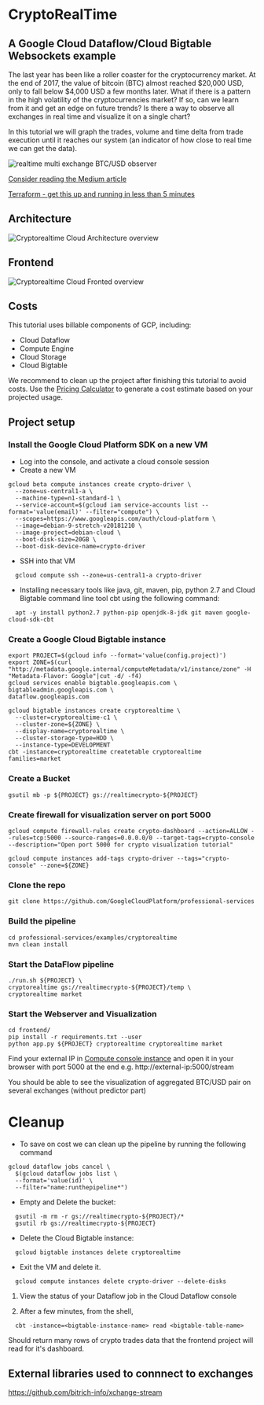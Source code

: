 # CryptoRealTime

## A Google Cloud Dataflow/Cloud Bigtable Websockets example

The last year has been like a roller coaster for the cryptocurrency market. At the end of 2017, the value of bitcoin (BTC) almost reached $20,000 USD, only to fall below $4,000 USD a few months later. What if there is a pattern in the high volatility of the cryptocurrencies market? If so, can we learn from it and get an edge on future trends? Is there a way to observe all exchanges in real time and visualize it on a single chart? 

In this tutorial we will graph the trades, volume and time delta from trade execution until it reaches our system (an indicator of how close to real time we can get the data).


![realtime multi exchange BTC/USD observer](crypto.gif)

[Consider reading the Medium article](https://medium.com/@igalic/bigtable-beam-dataflow-cryptocurrencies-gcp-terraform-java-maven-4e7873811e86)

[Terraform - get this up and running in less than 5 minutes](https://github.com/galic1987/professional-services/blob/master/examples/cryptorealtime/TERRAFORM-README.md)

## Architecture 
![Cryptorealtime Cloud Architecture overview](https://i.ibb.co/dMc9bMz/Screen-Shot-2019-02-11-at-4-56-29-PM.png)

## Frontend  
![Cryptorealtime Cloud Fronted overview](https://i.ibb.co/2S28KYq/Screen-Shot-2019-02-12-at-2-53-41-PM.png)

## Costs
This tutorial uses billable components of GCP, including:
- Cloud Dataflow
- Compute Engine
- Cloud Storage
- Cloud Bigtable

We recommend to clean up the project after finishing this tutorial to avoid costs. Use the [Pricing Calculator](https://cloud.google.com/products/calculator/) to generate a cost estimate based on your projected usage.

## Project setup 
### Install the Google Cloud Platform SDK on a new VM
  * Log into the console, and activate a cloud console session
  * Create a new VM
```console
gcloud beta compute instances create crypto-driver \
  --zone=us-central1-a \
  --machine-type=n1-standard-1 \
  --service-account=$(gcloud iam service-accounts list --format='value(email)' --filter="compute") \
  --scopes=https://www.googleapis.com/auth/cloud-platform \
  --image=debian-9-stretch-v20181210 \
  --image-project=debian-cloud \
  --boot-disk-size=20GB \
  --boot-disk-device-name=crypto-driver
```


  * SSH into that VM 

```console
  gcloud compute ssh --zone=us-central1-a crypto-driver
```
  
  * Installing necessary tools like java, git, maven, pip, python 2.7 and Cloud Bigtable command line tool cbt using the following command:
```console
  apt -y install python2.7 python-pip openjdk-8-jdk git maven google-cloud-sdk-cbt
```

### Create a Google Cloud Bigtable instance 
```console
export PROJECT=$(gcloud info --format='value(config.project)')
export ZONE=$(curl "http://metadata.google.internal/computeMetadata/v1/instance/zone" -H "Metadata-Flavor: Google"|cut -d/ -f4)
gcloud services enable bigtable.googleapis.com \
bigtableadmin.googleapis.com \
dataflow.googleapis.com 

gcloud bigtable instances create cryptorealtime \
  --cluster=cryptorealtime-c1 \
  --cluster-zone=${ZONE} \
  --display-name=cryptorealtime \
  --cluster-storage-type=HDD \
  --instance-type=DEVELOPMENT
cbt -instance=cryptorealtime createtable cryptorealtime families=market
```

### Create a Bucket  
```console 
gsutil mb -p ${PROJECT} gs://realtimecrypto-${PROJECT}
```

### Create firewall for visualization server on port 5000
```console 
gcloud compute firewall-rules create crypto-dashboard --action=ALLOW --rules=tcp:5000 --source-ranges=0.0.0.0/0 --target-tags=crypto-console --description="Open port 5000 for crypto visualization tutorial"
  
gcloud compute instances add-tags crypto-driver --tags="crypto-console" --zone=${ZONE}
```
  

### Clone the repo
```console 
git clone https://github.com/GoogleCloudPlatform/professional-services
```

### Build the pipeline
```console 
cd professional-services/examples/cryptorealtime
mvn clean install
```

### Start the DataFlow pipeline
```console 
./run.sh ${PROJECT} \
cryptorealtime gs://realtimecrypto-${PROJECT}/temp \
cryptorealtime market
``` 

### Start the Webserver and Visualization
```console 
cd frontend/
pip install -r requirements.txt --user
python app.py ${PROJECT} cryptorealtime cryptorealtime market
```

Find your external IP in [Compute console instance](https://console.cloud.google.com/compute/instances) and open it in your browser with port 5000 at the end e.g.
http://external-ip:5000/stream

You should be able to see the visualization of aggregated BTC/USD pair on several exchanges (without predictor part)


# Cleanup
* To save on cost we can clean up the pipeline by running the following command
```console 
gcloud dataflow jobs cancel \
  $(gcloud dataflow jobs list \
  --format='value(id)' \
  --filter="name:runthepipeline*")
```

* Empty and Delete the bucket:
```console 
  gsutil -m rm -r gs://realtimecrypto-${PROJECT}/*
  gsutil rb gs://realtimecrypto-${PROJECT}
```

* Delete the Cloud Bigtable instance:
```console 
  gcloud bigtable instances delete cryptorealtime
```

* Exit the VM and delete it.
```console 
  gcloud compute instances delete crypto-driver --delete-disks
```

1. View the status of your Dataflow job in the Cloud Dataflow console

1. After a few minutes, from the shell,

```console 
  cbt -instance=<bigtable-instance-name> read <bigtable-table-name>
```

Should return many rows of crypto trades data that the frontend project will read for it's dashboard.


## External libraries used to connnect to exchanges 
https://github.com/bitrich-info/xchange-stream


